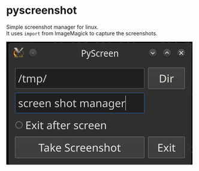 # pyscreenshot

Simple screenshot manager for linux.  
It uses `import` from ImageMagick to capture the screenshots.  

![](screen_shot_manager.png)

